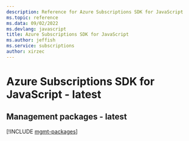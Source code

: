 ```yaml
---
description: Reference for Azure Subscriptions SDK for JavaScript
ms.topic: reference
ms.data: 09/02/2022
ms.devlang: javascript
title: Azure Subscriptions SDK for JavaScript
ms.author: jeffish
ms.service: subscriptions
author: xirzec
---
```

# Azure Subscriptions SDK for JavaScript - latest

## Management packages - latest
[!INCLUDE [mgmt-packages](subscriptions-mgmt-index.md)]